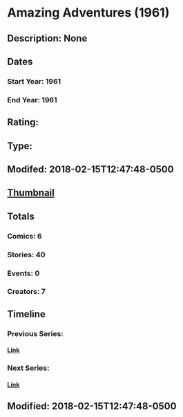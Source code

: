 # Amazing Adventures (1961)
## Description: None
## Dates
### Start Year: 1961
### End Year: 1961
## Rating: 
## Type: 
## Modifed: 2018-02-15T12:47:48-0500
## [Thumbnail](http://i.annihil.us/u/prod/marvel/i/mg/1/40/5a85c79917318.jpg)
## Totals
### Comics: 6
### Stories: 40
### Events: 0
### Creators: 7
## Timeline
### Previous Series: 
#### [Link]()
### Next Series: 
#### [Link]()
## Modified: 2018-02-15T12:47:48-0500
